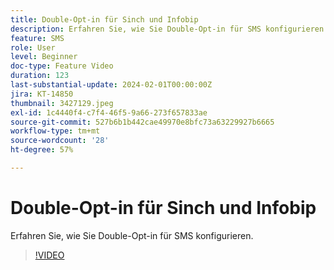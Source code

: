 ```yaml
---
title: Double-Opt-in für Sinch und Infobip
description: Erfahren Sie, wie Sie Double-Opt-in für SMS konfigurieren.
feature: SMS
role: User
level: Beginner
doc-type: Feature Video
duration: 123
last-substantial-update: 2024-02-01T00:00:00Z
jira: KT-14850
thumbnail: 3427129.jpeg
exl-id: 1c4440f4-c7f4-46f5-9a66-273f657833ae
source-git-commit: 527b6b1b442cae49970e8bfc73a63229927b6665
workflow-type: tm+mt
source-wordcount: '28'
ht-degree: 57%

---
```


# Double-Opt-in für Sinch und Infobip

Erfahren Sie, wie Sie Double-Opt-in für SMS konfigurieren.

>[!VIDEO](https://video.tv.adobe.com/v/3427129/?learn=on)
